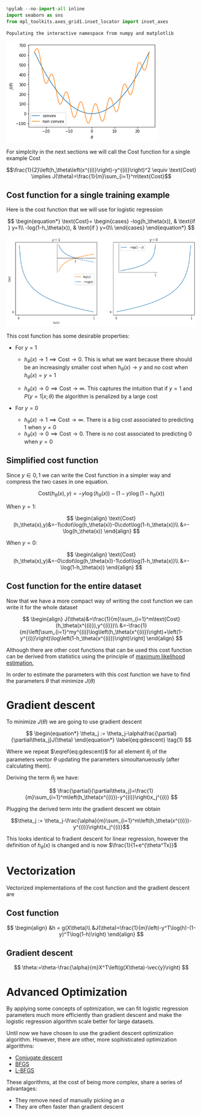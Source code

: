 ```python
%pylab --no-import-all inline
import seaborn as sns
from mpl_toolkits.axes_grid1.inset_locator import inset_axes
```

    Populating the interactive namespace from numpy and matplotlib



![png](ML-9-LogisticRegressionCostFunction_files/ML-9-LogisticRegressionCostFunction_1_0.png)


For simplcity in the next sections we will call the Cost function for a single example $\text{Cost}$

$$\frac{1}{2}\left(h_\theta\left(x^{(i)}\right)-y^{(i)}\right)^2 \equiv \text{Cost} \implies J(\theta)=\frac{1}{m}\sum_{i=1}^m\text{Cost}$$

## Cost function for a single training example
Here is the cost function that we will use for logistic regression

$$
\begin{equation*}
\text{Cost}=
\begin{cases}
-log(h_\theta(x)), & \text{if } y=1\\
-log(1-h_\theta(x)), & \text{if } y=0\\
\end{cases}
\end{equation*}
$$



![png](ML-9-LogisticRegressionCostFunction_files/ML-9-LogisticRegressionCostFunction_4_0.png)


This cost function has some desirable properties:

* For $y=1$
    * $h_\theta(x)\to1 \implies \text{Cost}\to0$. This is what we want because there should be an increasingly smaller cost when $h_\theta(x)\to y$ and no cost when $h_\theta(x) = y = 1$

    * $h_\theta(x) \to 0 \implies \text{Cost}\to\infty$. This captures the intuition that if $y=1$ and $P(y=1|x;\theta)$ the algorithm is penalized by a large cost
    
* For $y=0$
    * $h_\theta(x)\to1 \implies \text{Cost}\to\infty$. There is a big cost associated to predicting 1 when $y=0$
    * $h_\theta(x)\to0 \implies \text{Cost}\to0$. There is no cost associated to predicting 0 when $y=0$

## Simplified cost function
Since $y\in{0,1}$ we can write the $\text{Cost}$ function in a simpler way and compress the two cases in one equation.

$$
\text{Cost}(h_\theta(x),y)=-y\log(h_\theta(x))-(1-y)\log(1-h_\theta(x))
$$

When $y=1$:

$$
\begin{align}
\text{Cost}(h_\theta(x),y)&=-1\cdot\log(h_\theta(x))-0\cdot\log(1-h_\theta(x))\\
&=-\log(h_\theta(x))
\end{align}
$$

When $y=0$:

$$
\begin{align}
\text{Cost}(h_\theta(x),y)&=-0\cdot\log(h_\theta(x))-1\cdot\log(1-h_\theta(x))\\
&=-\log(1-h_\theta(x))
\end{align}
$$

## Cost function for the entire dataset
Now that we have a more compact way of writing the cost function we can write it for the whole dataset

$$
\begin{align}
J(\theta)&=\frac{1}{m}\sum_{i=1}^m\text{Cost}(h_\theta(x^{(i)}),y^{(i)})\\
&=-\frac{1}{m}\left[\sum_{i=1}^my^{(i)}\log\left(h_\theta(x^{(i)})\right)+\left(1-y^{(i)}\right)\log\left(1-h_\theta(x^{(i)})\right)\right]
\end{align}
$$

Although there are other cost functions that can be used this cost function can be derived from statistics using the principle of [maximum likelihood estimation.](https://en.wikipedia.org/wiki/Maximum_likelihood_estimation)

In order to estimate the parameters with this cost function we have to find the parameters $\theta$ that minimize $J(\theta)$

# Gradient descent
To minimize $J(\theta)$ we are going to use gradient descent

$$
\begin{equation*}
\theta_j := \theta_j-\alpha\frac{\partial}{\partial\theta_j}J(\theta)
\end{equation*}
\label{eq:gdescent} \tag{1}
$$

Where we repeat $\eqref{eq:gdescent}$ for all element $\theta_j$ of the parameters vector $\theta$ updating the parameters simoultanueously (after calculating them).

Deriving the term $\theta_j$ we have:

$$
\frac{\partial}{\partial\theta_j}=\frac{1}{m}\sum_{i=1}^m\left(h_\theta(x^{(i)})-y^{(i)}\right)x_j^{(i)}
$$

Plugging the derived term into the gradient descent we obtain

$$\theta_j := \theta_j-\frac{\alpha}{m}\sum_{i=1}^m\left(h_\theta(x^{(i)})-y^{(i)}\right)x_j^{(i)}$$

This looks identical to fradient descent for linear regression, however the definition of $h_\theta(x)$ is changed and is now $\frac{1}{1+e^{\theta^Tx}}$

# Vectorization
Vectorized implementations of the cost function and the gradient descent are

## Cost function
$$
\begin{align}
&h = g(X\theta)\\
&J(\theta)=\frac{1}{m}\left(-y^T\log(h)-(1-y)^T\log(1-h)\right)
\end{align}
$$

## Gradient descent
$$
\theta:=\theta-\frac{\alpha}{m}X^T\left(g(X\theta)-\vec{y}\right)
$$

# Advanced Optimization
By applying some concepts of optimization, we can fit logistic regression parameters much more efficiently than gradient descent and make the logistic regression algorithm scale better for large datasets.

Until now we have chosen to use the gradient descent optimization algorithm. However, there are other, more sophisticated optimization algorithms:

* [Conjugate descent](https://en.wikipedia.org/wiki/Conjugate_gradient_method)
* [BFGS](https://en.wikipedia.org/wiki/Broyden%E2%80%93Fletcher%E2%80%93Goldfarb%E2%80%93Shanno_algorithm)
* [L-BFGS](https://en.wikipedia.org/wiki/Limited-memory_BFGS)

These algorithms, at the cost of being more complex, share a series of advantages:

* They remove need of manually picking an $\alpha$
* They are often faster than gradient descent


```python

```
